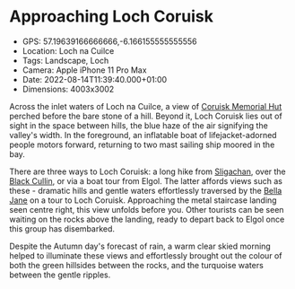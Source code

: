 # Approaching Loch Coruisk

- GPS: 57.19639166666666,-6.166155555555556
- Location: Loch na Cuilce
- Tags: Landscape, Loch
- Camera: Apple iPhone 11 Pro Max
- Date: 2022-08-14T11:39:40.000+01:00
- Dimensions: 4003x3002

Across the inlet waters of Loch na Cuilce, a view of [Coruisk Memorial Hut](https://www.glasgowjmcs.org.uk/coruisk.php) perched before the bare stone of a hill. Beyond it, Loch Coruisk lies out of sight in the space between hills, the blue haze of the air signifying the valley's width. In the foreground, an inflatable boat of lifejacket-adorned people motors forward, returning to two mast sailing ship moored in the bay.

There are three ways to Loch Coruisk: a long hike from [Sligachan](https://en.wikipedia.org/wiki/Sligachan), over the [Black Cullin](https://en.wikipedia.org/wiki/Cuillin), or via a boat tour from Elgol. The latter affords views such as these - dramatic hills and gentle waters effortlessly traversed by the [Bella Jane](https://www.bellajane.co.uk/boattrips.asp) on a tour to Loch Coruisk. Approaching the metal staircase landing seen centre right, this view unfolds before you. Other tourists can be seen waiting on the rocks above the landing, ready to depart back to Elgol once this group has disembarked.

Despite the Autumn day's forecast of rain, a warm clear skied morning helped to illuminate these views and effortlessly brought out the colour of both the green hillsides between the rocks, and the turquoise waters between the gentle ripples.
